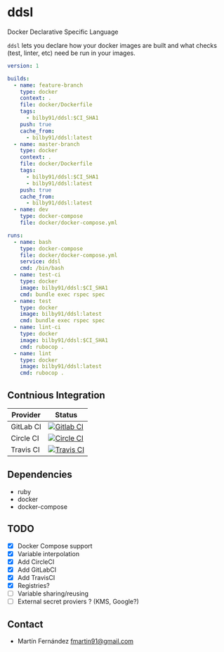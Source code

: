 # ddsl

Docker Declarative Specific Language

`ddsl` lets you declare how your docker images are built and what checks (test, linter, etc) need be run in your images.

```yaml
version: 1

builds:
  - name: feature-branch
    type: docker
    context: .
    file: docker/Dockerfile
    tags:
      - bilby91/ddsl:$CI_SHA1
    push: true
    cache_from:
      - bilby91/ddsl:latest
  - name: master-branch
    type: docker
    context: .
    file: docker/Dockerfile
    tags:
      - bilby91/ddsl:$CI_SHA1
      - bilby91/ddsl:latest
    push: true
    cache_from:
      - bilby91/ddsl:latest
  - name: dev
    type: docker-compose
    file: docker/docker-compose.yml

runs:
  - name: bash
    type: docker-compose
    file: docker/docker-compose.yml
    service: ddsl
    cmd: /bin/bash
  - name: test-ci
    type: docker
    image: bilby91/ddsl:$CI_SHA1
    cmd: bundle exec rspec spec
  - name: test
    type: docker
    image: bilby91/ddsl:latest
    cmd: bundle exec rspec spec
  - name: lint-ci
    type: docker
    image: bilby91/ddsl:$CI_SHA1
    cmd: rubocop .
  - name: lint
    type: docker
    image: bilby91/ddsl:latest
    cmd: rubocop .
```

## Contnious Integration

| Provider  | Status                                                                                                                                   |
|-----------|------------------------------------------------------------------------------------------------------------------------------------------|
| GitLab CI | [![Gitlab CI](https://img.shields.io/gitlab/pipeline/bilby91/ddsl/master.svg)](https://gitlab.com/bilby91/ddsl)                          |
| Circle CI | [![Circle CI](https://img.shields.io/circleci/project/github/bilby91/ddsl/master.svg)](https://circleci.com/gh/bilby91/ddsl/tree/master) |
| Travis CI | [![Travis CI](https://img.shields.io/travis/bilby91/ddsl/master.svg)](https://travis-ci.com/bilby91/ddsl)                                |

## Dependencies

- ruby
- docker
- docker-compose

## TODO

- [X] Docker Compose support
- [X] Variable interpolation
- [X] Add CircleCI
- [X] Add GitLabCI
- [X] Add TravisCI
- [X] Registries?
- [ ] Variable sharing/reusing
- [ ] External secret proviers ? (KMS, Google?)

## Contact

- Martín Fernández <fmartin91@gmail.com>